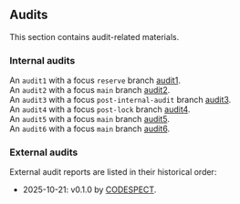 ## Audits
This section contains audit-related materials.

### Internal audits
An `audit1` with a focus `reserve` branch [audit1](https://github.com/kupermind/olas-lst/blob/main/audits/audit1). <br>
An `audit2` with a focus `main` branch [audit2](https://github.com/kupermind/olas-lst/blob/main/audits/audit2). <br>
An `audit3` with a focus `post-internal-audit` branch [audit3](https://github.com/kupermind/olas-lst/blob/main/audits/audit3). <br>
An `audit4` with a focus `post-lock` branch [audit4](https://github.com/kupermind/olas-lst/blob/main/audits/audit4). <br>
An `audit5` with a focus `main` branch [audit5](https://github.com/kupermind/olas-lst/blob/main/audits/audit5). <br>
An `audit6` with a focus `main` branch [audit6](https://github.com/kupermind/olas-lst/blob/main/audits/audit6). <br>

### External audits
External audit reports are listed in their historical order:
- 2025-10-21: v0.1.0 by [CODESPECT](https://github.com/CODESPECT-security/audit-reports/blob/main/034_CODESPECT_LSTOLAS.pdf).
